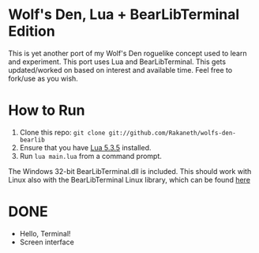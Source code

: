 # Wolf's Den, Lua + BearLibTerminal Edition

This is yet another port of my Wolf's Den roguelike concept used to learn and experiment. 
This port uses Lua and BearLibTerminal. This gets updated/worked on based on interest and available time.
Feel free to fork/use as you wish. 


# How to Run

1. Clone this repo: `git clone git://github.com/Rakaneth/wolfs-den-bearlib` 
2. Ensure that you have [Lua 5.3.5](https://www.lua.org) installed.
3. Run `lua main.lua` from a command prompt.

The Windows 32-bit BearLibTerminal.dll is included. This should work with Linux also with the BearLibTerminal Linux library, 
which can be found [here](http://foo.wyrd.name/en:bearlibterminal)

# DONE

* Hello, Terminal!
* Screen interface